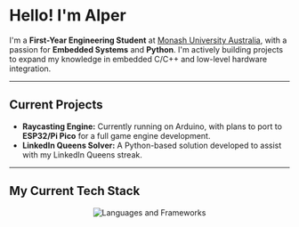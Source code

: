 # Hello! I'm Alper

I'm a **First-Year Engineering Student** at [Monash University Australia](https://www.monash.edu/), with a passion for **Embedded Systems** and **Python**. I'm actively building projects to expand my knowledge in embedded C/C++ and low-level hardware integration.

---

## Current Projects 

- **Raycasting Engine:** Currently running on Arduino, with plans to port to **ESP32/Pi Pico** for a full game engine development. 
- **LinkedIn Queens Solver:** A Python-based solution developed to assist with my LinkedIn Queens streak. 

---

## My Current Tech Stack
<p align="center">
  <img src="https://skillicons.dev/icons?i=c,cpp,python,arduino,unity,cs,raspberrypi&perline=8" alt="Languages and Frameworks"/>
</p>
